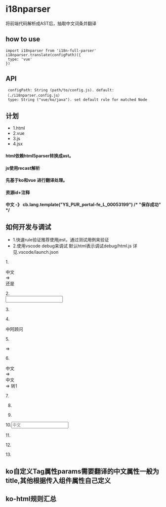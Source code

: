 # i18nparser
将前端代码解析成AST后，抽取中文词条并翻译

## how to use
 ```
 import i18nparser from 'i18n-full-parser'
 i18nparser.translate(configPath)({
  type: 'vue'
})
 ```
## API
 ```
  configPath: String (path/to/config.js). default:（./i18nparser.config.js）
  type: String ("vue/ko/java"). set default rule for matched Node
 ```


## 计划
- 1.html
- 2.vue
- 3.js
- 4.jsx

#### html依赖html5parser转换成ast。
#### js使用recast解析
#### 先基于ko和vue 进行翻译处理。
#### 资源id+注释
#### 中文 -》 cb.lang.template("YS_PUR_portal-fe_L_00053199") /* "保存成功" */



## 如何开发与调试

- 1.快速rule验证推荐使用jest，通过测试用例来验证
- 2.使用vscode debug来调试 默认html表示调试debug/html.js 详见.vscode/launch.json

1.<div>中文</div> => <div data-bind="text:cb.template('xxx')"></div>  还是 
<div><!-- ko text: cb.lang.tempalte('xxx')--><!-- /ko --></div>

<div title="中文"></div>
2.<div data-bind="title:'中文'"></div> <input data-bind="attr:{placeholder:'中文'}"></input>

3.<div :param="{a:'中文', b:'中文2'}">

4.<div data-bind="text:'中文'">中阿顾问</div>

5.<div data-bind="{text:'中文', value:function(){return '现金'+ 'test'}}"></div> =>
<div data-bind="{text:'中文', value:function(){return cb.lang.template('xxxid')+ 'test'}}"></div>

6.<div data-bind="i18n:'xxx-id'">中文</div> =><div data-bind="">中文</div> => 转1

7.<div data-bind="attr:{title:'中文'}"></div>


8. <div options='{"title":"中文"}'> 

9. <y-modal params='{title:"中文"}'></y-modal>

10.<input placeholder="中文">

11.<y-checkbox params='{label:"中文"}'></y-checkbox>


12.<ko-export-excel-frontend params = "filename: '超市订单报表' +  new Date().format('yyyy-MM-dd'),exportText: '导出Excel', exportData: $root.exportData, disabled: excelDisable"></ko-export-excel-frontend>

13.<y-modal params="{textOk:'中文'}"></y-modal>

## ko自定义Tag属性params需要翻译的中文属性一般为 title,其他根据传入组件属性自己定义



##  ko-html规则汇总



